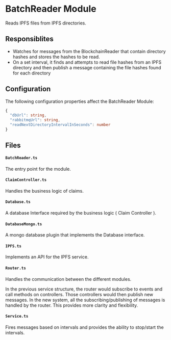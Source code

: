 # BatchReader Module
Reads IPFS files from IPFS directories.

## Responsiblites
- Watches for messages from the BlockchainReader that contain directory hashes and stores the hashes to be read.
- On a set interval, it finds and attempts to read file hashes from an IPFS directory and then publish a message containing the file hashes found for each directory

## Configuration

The following configuration properties affect the BatchReader Module:

```ts
{
  "dbUrl": string,
  "rabbitmqUrl": string,
  "readNextDirectoryIntervalInSeconds": number
}
```

## Files

#### `BatchReader.ts`   
The entry point for the module.

#### `ClaimController.ts`
Handles the business logic of claims.

#### `Database.ts`
A database Interface required by the business logic ( Claim Controller ).

#### `DatabaseMongo.ts`
A mongo database plugin that implements the Database interface.

#### `IPFS.ts`
Implements an API for the IPFS service.

#### `Router.ts`   
Handles the communication between the different modules.

In the previous service structure, the router would subscribe to events and call methods on controllers. Those controllers would then publish new messages. In the new system, all the subscribing/publishing of messages is handled by the router. This provides more clarity and flexibility.

#### `Service.ts`
Fires messages based on intervals and provides the ability to stop/start the intervals.
